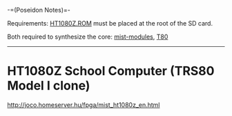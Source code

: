 -=(Poseidon Notes)=-

Requirements: [HT1080Z.ROM](http://joco.homeserver.hu/fpga/download/HT1080Z.ROM) must be placed at the root of the SD card.

Both required to synthesize the core: [mist-modules](https://github.com/mist-devel/mist-modules/tree/39a233f968fcef92c7389fb4dab42acc9c81c439), [T80](https://github.com/mist-devel/T80/tree/f7f776b54d67dcd6b19d3b97027dfbc6db6f14f4)

___
HT1080Z School Computer (TRS80 Model I clone)
=============================================

http://joco.homeserver.hu/fpga/mist_ht1080z_en.html

